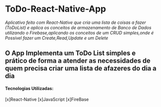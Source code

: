 # ToDo-React-Native-App
_Aplicativo feito com React-Native que cria uma lista de coisas a fazer (ToDoList) e  aplica  os  conceitos  de armazenamento  de Banco de Dados utilizando o Firebase,aplicando os conceitos de um CRUD simples,onde é Possível fazer um Create,Read,Update e um Delete_ 

## O App Implementa um **ToDo List** simples e prático de forma  a atender as necessidades de quem precisa criar uma lista de  afazeres do dia a dia

#### Tecnologias Utilizadas:

[x]React-Native
[x]JavaScript
[x]FireBase
